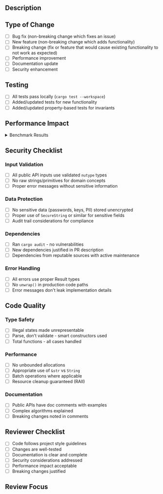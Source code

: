 <!-- IMPORTANT FOR CLAUDE: Leave ALL checkboxes unchecked - they are for human verification only -->
<!-- AUTOMATION WARNING: Do NOT pre-check any checkboxes. Each must be manually verified by humans -->

## Description

<!-- Brief description of changes and motivation -->
<!-- Note: GitHub Copilot will use the checklists below to guide its review -->

## Type of Change

<!-- REMINDER: Leave ALL checkboxes unchecked - they MUST be checked by humans -->
- [ ] Bug fix (non-breaking change which fixes an issue)
- [ ] New feature (non-breaking change which adds functionality)
- [ ] Breaking change (fix or feature that would cause existing functionality to not work as expected)
- [ ] Performance improvement
- [ ] Documentation update
- [ ] Security enhancement

## Testing

<!-- CRITICAL: Do NOT check these boxes when creating PR - humans must verify each item -->
- [ ] All tests pass locally (`cargo test --workspace`)
- [ ] Added/updated tests for new functionality
- [ ] Added/updated property-based tests for invariants

## Performance Impact

<!-- For performance-sensitive changes, include benchmark results -->

<details>
<summary>Benchmark Results</summary>

```bash
# Run benchmarks before and after changes:
git checkout main
cargo bench --bench event_store -- --save-baseline main
git checkout your-branch
cargo bench --bench event_store -- --baseline main

# For realistic workload benchmarks:
cargo bench --bench realistic_workloads -- --save-baseline main
# ... switch branches ...
cargo bench --bench realistic_workloads -- --baseline main
```

<!-- Paste benchmark comparison results here -->

</details>

## Security Checklist

<!-- AUTOMATION WARNING: These checkboxes are for HUMAN REVIEW ONLY - do not pre-check -->
### Input Validation
- [ ] All public API inputs use validated `nutype` types
- [ ] No raw strings/primitives for domain concepts
- [ ] Proper error messages without sensitive information

### Data Protection
- [ ] No sensitive data (passwords, keys, PII) stored unencrypted
- [ ] Proper use of `SecureString` or similar for sensitive fields
- [ ] Audit trail considerations for compliance

### Dependencies
- [ ] Ran `cargo audit` - no vulnerabilities
- [ ] New dependencies justified in PR description
- [ ] Dependencies from reputable sources with active maintenance

### Error Handling
- [ ] All errors use proper Result types
- [ ] No `unwrap()` in production code paths
- [ ] Error messages don't leak implementation details

## Code Quality

<!-- IMPORTANT: Leave unchecked for human verification - PR will auto-convert to draft if checked -->
### Type Safety
- [ ] Illegal states made unrepresentable
- [ ] Parse, don't validate - smart constructors used
- [ ] Total functions - all cases handled

### Performance
- [ ] No unbounded allocations
- [ ] Appropriate use of `&str` vs `String`
- [ ] Batch operations where applicable
- [ ] Resource cleanup guaranteed (RAII)

### Documentation
- [ ] Public APIs have doc comments with examples
- [ ] Complex algorithms explained
- [ ] Breaking changes noted in comments

## Reviewer Checklist

<!-- NOTE: This section is for REVIEWERS ONLY - submitters should NOT check these boxes -->
- [ ] Code follows project style guidelines
- [ ] Changes are well-tested
- [ ] Documentation is clear and complete
- [ ] Security considerations addressed
- [ ] Performance impact acceptable
- [ ] Breaking changes justified

## Review Focus

<!-- Guide reviewers to specific areas that need attention -->
<!-- Examples:
- Complex algorithm in src/executor/optimization.rs needs performance review
- New error handling pattern in command.rs - looking for consistency feedback
- Security implications of the new stream access pattern
- API breaking changes in types.rs need careful consideration
-->